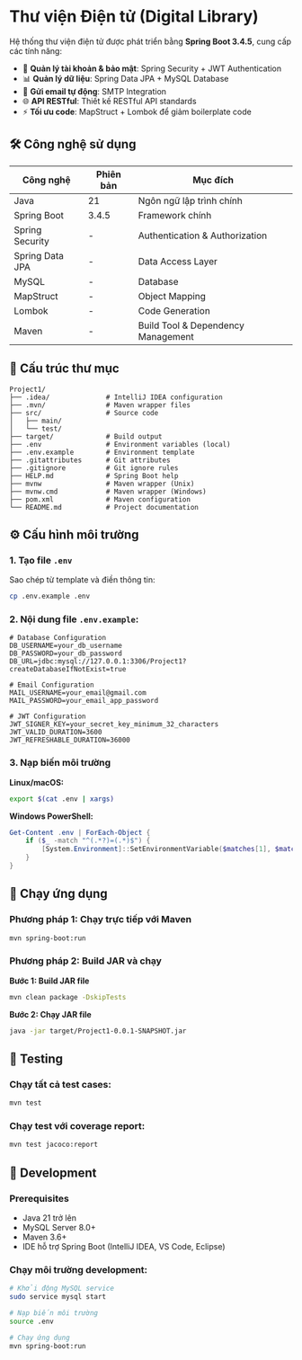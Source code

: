 # Thư viện Điện tử (Digital Library)

Hệ thống thư viện điện tử được phát triển bằng **Spring Boot 3.4.5**, cung cấp các tính năng:

- 🔐 **Quản lý tài khoản & bảo mật**: Spring Security + JWT Authentication
- 📊 **Quản lý dữ liệu**: Spring Data JPA + MySQL Database
- 📧 **Gửi email tự động**: SMTP Integration
- 🌐 **API RESTful**: Thiết kế RESTful API standards
- ⚡ **Tối ưu code**: MapStruct + Lombok để giảm boilerplate code

## 🛠️ Công nghệ sử dụng

| Công nghệ | Phiên bản | Mục đích |
|-----------|-----------|----------|
| Java | 21 | Ngôn ngữ lập trình chính |
| Spring Boot | 3.4.5 | Framework chính |
| Spring Security | - | Authentication & Authorization |
| Spring Data JPA | - | Data Access Layer |
| MySQL | - | Database |
| MapStruct | - | Object Mapping |
| Lombok | - | Code Generation |
| Maven | - | Build Tool & Dependency Management |

## 📂 Cấu trúc thư mục

```
Project1/
├── .idea/              # IntelliJ IDEA configuration
├── .mvn/               # Maven wrapper files
├── src/                # Source code
│   ├── main/
│   └── test/
├── target/             # Build output
├── .env                # Environment variables (local)
├── .env.example        # Environment template
├── .gitattributes      # Git attributes
├── .gitignore          # Git ignore rules
├── HELP.md             # Spring Boot help
├── mvnw                # Maven wrapper (Unix)
├── mvnw.cmd            # Maven wrapper (Windows)
├── pom.xml             # Maven configuration
└── README.md           # Project documentation
```

## ⚙️ Cấu hình môi trường

### 1. Tạo file `.env`

Sao chép từ template và điền thông tin:

```bash
cp .env.example .env
```

### 2. Nội dung file `.env.example`:

```properties
# Database Configuration
DB_USERNAME=your_db_username
DB_PASSWORD=your_db_password
DB_URL=jdbc:mysql://127.0.0.1:3306/Project1?createDatabaseIfNotExist=true

# Email Configuration
MAIL_USERNAME=your_email@gmail.com
MAIL_PASSWORD=your_email_app_password

# JWT Configuration
JWT_SIGNER_KEY=your_secret_key_minimum_32_characters
JWT_VALID_DURATION=3600
JWT_REFRESHABLE_DURATION=36000
```

### 3. Nạp biến môi trường

**Linux/macOS:**
```bash
export $(cat .env | xargs)
```

**Windows PowerShell:**
```powershell
Get-Content .env | ForEach-Object {
    if ($_ -match "^(.*?)=(.*)$") {
        [System.Environment]::SetEnvironmentVariable($matches[1], $matches[2], "Process")
    }
}
```

## 🚀 Chạy ứng dụng

### Phương pháp 1: Chạy trực tiếp với Maven
```bash
mvn spring-boot:run
```

### Phương pháp 2: Build JAR và chạy

**Bước 1: Build JAR file**
```bash
mvn clean package -DskipTests
```

**Bước 2: Chạy JAR file**
```bash
java -jar target/Project1-0.0.1-SNAPSHOT.jar
```

## 🧪 Testing

### Chạy tất cả test cases:
```bash
mvn test
```

### Chạy test với coverage report:
```bash
mvn test jacoco:report
```

## 🔧 Development

### Prerequisites
- Java 21 trở lên
- MySQL Server 8.0+
- Maven 3.6+
- IDE hỗ trợ Spring Boot (IntelliJ IDEA, VS Code, Eclipse)

### Chạy môi trường development:
```bash
# Khởi động MySQL service
sudo service mysql start

# Nạp biến môi trường
source .env

# Chạy ứng dụng
mvn spring-boot:run
```

